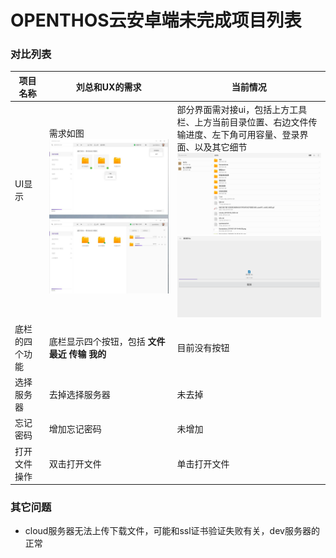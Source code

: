 # OPENTHOS云安卓端未完成项目列表
### 对比列表

项目名称|刘总和UX的需求|当前情况
-----|-----|-----
UI显示&nbsp; &nbsp; &nbsp; &nbsp; &nbsp; &nbsp; &nbsp; &nbsp; &nbsp; &nbsp; &nbsp; &nbsp; &nbsp; &nbsp; &nbsp;&nbsp; &nbsp; &nbsp; &nbsp; &nbsp; &nbsp;|需求如图  <img src="../../../picture/otocloud_ui1.jpg" width="1200">|部分界面需对接ui，包括上方工具栏、上方当前目录位置、右边文件传输进度、左下角可用容量、登录界面、以及其它细节  <img src="../../../picture/otocloud_ui2.png" width="400">  <img src="../../../picture/otocloud_ui3.png" width="400">
底栏的四个功能|底栏显示四个按钮，包括 **文件 最近 传输 我的**|目前没有按钮
选择服务器|去掉选择服务器|未去掉
忘记密码|增加忘记密码|未增加
打开文件操作|双击打开文件|单击打开文件

### 其它问题
   - cloud服务器无法上传下载文件，可能和ssl证书验证失败有关，dev服务器的正常
